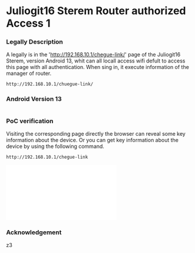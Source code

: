 # Juliogit16 Sterem Router authorized Access 1

### **Legally Description**

A legally is in the 'http://192.168.10.1/chegue-link/' page of the Juliogit16 Sterem, version Android 13, whit can all locall access wifi defult to access this page with all authentication. When sing in, it execute information of the manager of router.

```
http://192.168.10.1/chuegue-link/
```

### **Android Version 13**

```

```

### **PoC verification**
Visiting the corresponding page directly the browser can reveal some key information about the device. Or you can get key information about the device by using the following command.

```
http://192.168.10.1/chegue-link
```

![x](img/Steren.img)

### Acknowledgement

z3
